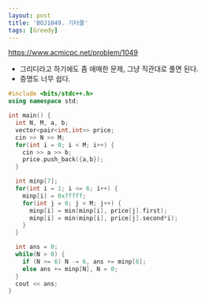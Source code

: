 ```yaml
---
layout: post
title: 'BOJ1049. 기타줄'
tags: [Greedy]
---
```


<https://www.acmicpc.net/problem/1049>

- 그리디라고 하기에도 좀 애매한 문제, 그냥 직관대로 풀면 된다.
- 증명도 너무 쉽다.

```c++
#include <bits/stdc++.h>
using namespace std;

int main() {
  int N, M, a, b;
  vector<pair<int,int>> price;
  cin >> N >> M;
  for(int i = 0; i < M; i++) {
    cin >> a >> b;
    price.push_back({a,b});
  }

  int minp[7];
  for(int i = 1; i <= 6; i++) {
    minp[i] = 0xfffff;
    for(int j = 0; j < M; j++) {
      minp[i] = min(minp[i], price[j].first);
      minp[i] = min(minp[i], price[j].second*i);
    }
  }

  int ans = 0;
  while(N > 0) {
    if (N >= 6) N -= 6, ans += minp[6];
    else ans += minp[N], N = 0;
  }
  cout << ans;
}
```